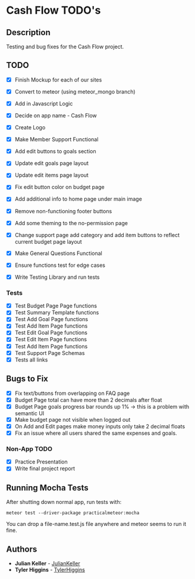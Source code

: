 # Cash Flow TODO's
## Description
Testing and bug fixes for the Cash Flow project.

## TODO
- [x] Finish Mockup for each of our sites
- [x] Convert to meteor (using meteor_mongo branch)
- [x] Add in Javascript Logic
- [x] Decide on app name - Cash Flow
- [x] Create Logo
- [x] Make Member Support Functional
- [x] Add edit buttons to goals section
- [x] Update edit goals page layout
- [x] Update edit items page layout
- [x] Fix edit button color on budget page
- [x] Add additional info to home page under main image
- [x] Remove non-functioning footer buttons 
- [x] Add some theming to the no-permission page
- [x] Change support page add category and add item buttons to reflect current budget page layout
- [x] Make General Questions Functional
- [x] Ensure functions test for edge cases
- [x] Write Testing Library and run tests


### Tests
- [x] Test Budget Page Page functions
- [x] Test Summary Template functions
- [x] Test Add Goal Page functions
- [x] Test Add Item Page functions
- [x] Test Edit Goal Page functions
- [x] Test Edit Item Page functions
- [x] Test Add Item Page functions
- [x] Test Support Page Schemas
- [x] Tests all links

## Bugs to Fix
- [x] Fix text/buttons from overlapping on FAQ page
- [x] Budget Page total can have more than 2 decimals after float
- [x] Budget Page goals progress bar rounds up 1% -> this is a problem with semantic UI
- [x] Make budget page not visible when logged out
- [x] On Add and Edit pages make money inputs only take 2 decimal floats
- [x] Fix an issue where all users shared the same expenses and goals.

### Non-App TODO
- [x] Practice Presentation
- [x] Write final project report

## Running Mocha Tests
After shutting down normal app, run tests with: 
```
meteor test --driver-package practicalmeteor:mocha
```
You can drop a file-name.test.js file anywhere and meteor seems to run it fine.

## Authors

* **Julian Keller**  - [JulianKeller](https://github.com/JulianKeller)
* **Tyler Higgins**  - [TylerHiggins](https://github.com/tylerhiggins)
